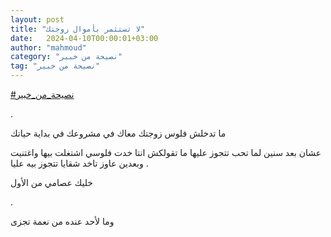 ```yaml
---
layout: post
title: "لا تستثمر بأموال زوجتك"
date:   2024-04-10T00:00:01+03:00
author: "mahmoud"
category: "نصيحة من خبير"
tag: "نصيحة من خبير"
---
```



[<u>\#نصيحة\_من\_خبير</u>](https://www.facebook.com/hashtag/%D9%86%D8%B5%D9%8A%D8%AD%D8%A9_%D9%85%D9%86_%D8%AE%D8%A8%D9%8A%D8%B1?__eep__=6&__cft__%5b0%5d=AZUDyUKlmjMkK2Tj5JqTmQMkG_zumq_7Hdqkv9AhJP-IqQvWHOCsKapNcWnevFwdjFoRd7nlfrhUXGvAsTP7SW5xaRs7XfyM9zyMdKudXetlWBRYQHBlTUjpjacwf1IfZxMEd-L8UeD3OFrwz7onfKNMBmFxokmVrT3sw3mmdts2Uw&__tn__=*NK-R)

.

ما تدخلش فلوس زوجتك معاك في مشروعك في بداية حياتك

عشان بعد سنين لما تحب تتجوز عليها ما تقولكش انتا خدت
فلوسي اشتغلت بيها واغتنيت . وبعدين عاوز تاخد شقايا تتجوز بيه عليا

خليك عصامي من الأول

.

وما لأحد عنده من نعمة تجزى

